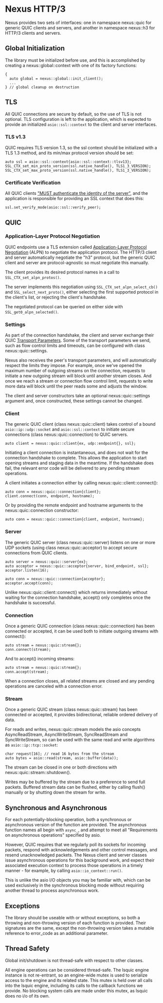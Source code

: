 # Nexus HTTP/3

Nexus provides two sets of interfaces: one in namespace nexus::quic for generic QUIC clients and servers, and another in namespace nexus::h3 for HTTP/3 clients and servers.

## Global Initialization

The library must be initialized before use, and this is accomplished by creating a nexus::global::context with one of its factory functions:

	{
	  auto global = nexus::global::init_client();
	  ...
	} // global cleanup on destruction

## TLS

All QUIC connections are secure by default, so the use of TLS is not optional. TLS configuration is left to the application, which is expected to provide an initialized `asio::ssl::context` to the client and server interfaces.

### TLS v1.3

QUIC requires TLS version 1.3, so the ssl context should be initialized with a TLS 1.3 method, and its min/max protocol version should be set:

	auto ssl = asio::ssl::context{asio::ssl::context::tlsv13};
	SSL_CTX_set_min_proto_version(ssl.native_handle(), TLS1_3_VERSION);
	SSL_CTX_set_max_proto_version(ssl.native_handle(), TLS1_3_VERSION);

### Certificate Verification

All QUIC clients ["MUST authenticate the identity of the server"](https://www.rfc-editor.org/rfc/rfc9001.html#name-peer-authentication), and the application is responsible for providing an SSL context that does this:

	ssl.set_verify_mode(asio::ssl::verify_peer);

## QUIC

### Application-Layer Protocol Negotiation

QUIC endpoints use a TLS extension called [Application-Layer Protocol Negotiation](https://en.wikipedia.org/wiki/ALPN) (ALPN) to negotiate the application protocol. The HTTP/3 client and server automatically negotiate the "h3" protocol, but the generic QUIC client and server are protocol-agnostic so must negotiate this manually.

The client provides its desired protocol names in a call to `SSL_CTX_set_alpn_protos()`.

The server implements this negotiation using `SSL_CTX_set_alpn_select_cb()` and `SSL_select_next_proto()`, either selecting the first supported protocol in the client's list, or rejecting the client's handshake.

The negotiated protocol can be queried on either side with `SSL_get0_alpn_selected()`.

### Settings

As part of the connection handshake, the client and server exchange their QUIC [Transport Parameters](https://www.rfc-editor.org/rfc/rfc9000.html#transport-parameter-definitions). Some of the transport parameters we send, such as flow control limits and timeouts, can be configured with class nexus::quic::settings.

Nexus also receives the peer's transport parameters, and will automatically respect the limits they impose. For example, once we've opened the maximum number of outgoing streams on the connection, requests to initiate a new outgoing stream will block until another stream closes. And once we reach a stream or connection flow control limit, requests to write more data will block until the peer reads some and adjusts the window.

The client and server constructors take an optional nexus::quic::settings argument and, once constructed, these settings cannot be changed.

### Client

The generic QUIC client (class nexus::quic::client) takes control of a bound `asio::ip::udp::socket` and `asio::ssl::context` to initiate secure connections (class nexus::quic::connection) to QUIC servers.

	auto client = nexus::quic::client{ex, udp::endpoint{}, ssl};

Initiating a client connection is instantaneous, and does not wait for the connection handshake to complete. This allows the application to start opening streams and staging data in the meantime. If the handshake does fail, the relevant error code will be delivered to any pending stream operations.

A client initiates a connection either by calling nexus::quic::client::connect():

	auto conn = nexus::quic::connection{client};
	client.connect(conn, endpoint, hostname);

Or by providing the remote endpoint and hostname arguments to the nexus::quic::connection constructor:

	auto conn = nexus::quic::connection{client, endpoint, hostname};

### Server

The generic QUIC server (class nexus::quic::server) listens on one or more UDP sockets (using class nexus::quic::acceptor) to accept secure connections from QUIC clients.

	auto server = nexus::quic::server{ex};
	auto acceptor = nexus::quic::acceptor{server, bind_endpoint, ssl};
	acceptor.listen(16);

	auto conn = nexus::quic::connection{acceptor};
	acceptor.accept(conn);

Unlike nexus::quic::client::connect() which returns immediately without waiting for the connection handshake, accept() only completes once the handshake is successful.

### Connection

Once a generic QUIC connection (class nexus::quic::connection) has been connected or accepted, it can be used both to initiate outgoing streams with connect():

	auto stream = nexus::quic:stream{};
	conn.connect(stream);

And to accept() incoming streams:

	auto stream = nexus::quic:stream{};
	conn.accept(stream);

When a connection closes, all related streams are closed and any pending operations are canceled with a connection error.

### Stream

Once a generic QUIC stream (class nexus::quic::stream) has been connected or accepted, it provides bidirectional, reliable ordered delivery of data.

For reads and writes, nexus::quic::stream models the asio concepts AsyncReadStream, AsyncWriteStream, SyncReadStream and SyncWriteStream, so can be used with the same read and write algorithms as `asio::ip::tcp::socket`:

	char request[16]; // read 16 bytes from the stream
	auto bytes = asio::read(stream, asio::buffer(data));

The stream can be closed in one or both directions with nexus::quic::stream::shutdown().

Writes may be buffered by the stream due to a preference to send full packets. Buffered stream data can be flushed, either by calling flush() manually or by shutting down the stream for write.

## Synchronous and Asynchronous

For each potentially-blocking operation, both a synchronous or asynchronous version of the function are provided. The asynchronous function names all begin with `async_`, and attempt to meet all "Requirements on asynchronous operations" specified by asio.

However, QUIC requires that we regularly poll its sockets for incoming packets, respond with acknowledgements and other control messages, and resend unacknowledged packets. The Nexus client and server classes issue asynchronous operations for this background work, and expect their associated execution context to process those operations in a timely manner - for example, by calling `asio::io_context::run()`.

This is unlike the asio I/O objects you may be familiar with, which can be used exclusively in the synchronous blocking mode without requiring another thread to process asynchronous work.

## Exceptions

The library should be useable with or without exceptions, so both a throwing and non-throwing version of each function is provided. Their signatures are the same, except the non-throwing version takes a mutable reference to error_code as an additional parameter.

## Thread Safety

Global init/shutdown is not thread-safe with respect to other classes.

All engine operations can be considered thread-safe. The lsquic engine instance is not re-entrant, so an engine-wide mutex is used to serialize access to the engine and its related state. This mutex is held over all calls into the lsquic engine, including its calls to the callback functions we provide. No blocking system calls are made under this mutex, as lsquic does no i/o of its own.
